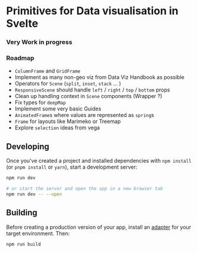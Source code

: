 # Primitives for Data visualisation in Svelte

### Very Work in progress

### Roadmap

* `ColumnFrame` and `GridFrame`
* Implement as many non-geo viz from Data Viz Handbook as possible
* Operators for `Scene` (`split`, `inset`, `stack` ... ) 
* `ResponsiveScene` should handle `left` / `right` / `top` / `bottom` props
* Clean up handling context in `Scene` components (Wrapper ?)
* Fix types for `deepMap`
* Implement some very basic Guides
* `AnimatedFrame`s where values are represented as `spring`s
* `Frame` for layouts like Marimeko or Treemap
* Explore `selection` ideas from vega 

## Developing

Once you've created a project and installed dependencies with `npm install` (or `pnpm install` or `yarn`), start a development server:

```bash
npm run dev

# or start the server and open the app in a new browser tab
npm run dev -- --open
```

## Building

Before creating a production version of your app, install an [adapter](https://kit.svelte.dev/docs#adapters) for your target environment. Then:

```bash
npm run build
```